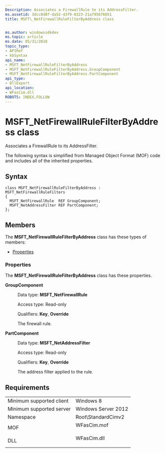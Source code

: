 ```yaml
---
Description: Associates a FirewallRule to its AddressFilter.
ms.assetid: 3dcc0d87-da52-43f9-8323-21a795676051
title: MSFT\_NetFirewallRuleFilterByAddress class


ms.author: windowssdkdev
ms.topic: article
ms.date: 05/31/2018
topic_type: 
- APIRef
- kbSyntax
api_name: 
- MSFT_NetFirewallRuleFilterByAddress
- MSFT_NetFirewallRuleFilterByAddress.GroupComponent
- MSFT_NetFirewallRuleFilterByAddress.PartComponent
api_type: 
- DllExport
api_location: 
- WFasCim.dll
ROBOTS: INDEX,FOLLOW
---
```


# MSFT\_NetFirewallRuleFilterByAddress class

Associates a FirewallRule to its AddressFilter.

The following syntax is simplified from Managed Object Format (MOF) code and includes all of the inherited properties.

## Syntax

``` syntax
class MSFT_NetFirewallRuleFilterByAddress : MSFT_NetFirewallRuleFilters
{
  MSFT_NetFirewallRule  REF GroupComponent;
  MSFT_NetAddressFilter REF PartComponent;
};
```

## Members

The **MSFT\_NetFirewallRuleFilterByAddress** class has these types of members:

-   [Properties](#properties)

### Properties

The **MSFT\_NetFirewallRuleFilterByAddress** class has these properties.

<dl> <dt>

**GroupComponent**
</dt> <dd> <dl> <dt>

Data type: **MSFT\_NetFirewallRule**
</dt> <dt>

Access type: Read-only
</dt> <dt>

Qualifiers: **Key**, **Override**
</dt> </dl>

The firewall rule.

</dd> <dt>

**PartComponent**
</dt> <dd> <dl> <dt>

Data type: **MSFT\_NetAddressFilter**
</dt> <dt>

Access type: Read-only
</dt> <dt>

Qualifiers: **Key**, **Override**
</dt> </dl>

The address filter applied to the rule.

</dd> </dl>

## Requirements



|                                     |                                                                                        |
|-------------------------------------|----------------------------------------------------------------------------------------|
| Minimum supported client<br/> | Windows 8<br/>                                                                   |
| Minimum supported server<br/> | Windows Server 2012<br/>                                                         |
| Namespace<br/>                | Root\\StandardCimv2<br/>                                                         |
| MOF<br/>                      | <dl> <dt>WFasCim.mof</dt> </dl> |
| DLL<br/>                      | <dl> <dt>WFasCim.dll</dt> </dl> |



 

 




